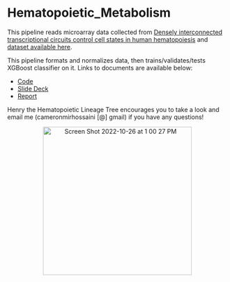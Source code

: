 # Hematopoietic_Metabolism
This pipeline reads microarray data collected from [Densely interconnected transcriptional circuits control cell states in human hematopoiesis](https://www.ncbi.nlm.nih.gov/pmc/articles/PMC3049864/) and [dataset available here](https://www.ncbi.nlm.nih.gov/geo/query/acc.cgi?acc=GSE24759).

This pipeline formats and normalizes data, then trains/validates/tests XGBoost classifier on it. Links to documents are available below:
- [Code](https://github.com/cameronmirh/HSC_pipeline/blob/main/Human_HSC_Gene_Analysis2.R)
- [Slide Deck](https://drive.google.com/file/d/1BfJMwGhYqauHEpEN0OOPOae7ykh3rDk7/view?usp=sharing)
- [Report](https://drive.google.com/file/d/1xMNbK98jJ0wfevzTvgNNT1oD-sVY4rJK/view?usp=sharing)

Henry the Hematopoietic Lineage Tree encourages you to take a look and email me (cameronmirhossaini [@] gmail) if you have any questions!

<p align="center">
<img width="341" alt="Screen Shot 2022-10-26 at 1 00 27 PM" src="https://user-images.githubusercontent.com/53825687/198113471-0d701bc8-712c-4d82-ad1a-c84cc6acc6b1.png">
</p>
